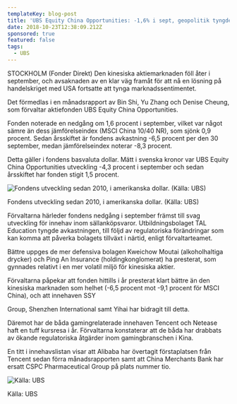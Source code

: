 ```yaml
---
templateKey: blog-post
title: 'UBS Equity China Opportunities: -1,6% i sept, geopolitik tyngde'
date: 2018-10-23T12:38:09.212Z
sponsored: true
featured: false
tags:
  - UBS
---
```

STOCKHOLM (Fonder Direkt) Den kinesiska aktiemarknaden föll åter i september, och avsaknaden av en klar väg framåt för att nå en lösning på handelskriget med USA fortsatte att tynga marknadssentimentet.

Det förmedlas i en månadsrapport av Bin Shi, Yu Zhang och Denise Cheung, som förvaltar aktiefonden UBS Equity China Opportunities.

Fonden noterade en nedgång om 1,6 procent i september, vilket var något sämre än dess jämförelseindex (MSCI China 10/40 NR), som sjönk 0,9 procent. Sedan årsskiftet är fondens avkastning -6,5 procent per den 30 september, medan jämförelseindex noterar -8,3 procent.

Detta gäller i fondens basvaluta dollar. Mätt i svenska kronor var UBS Equity China Opportunities utveckling -4,3 procent i september och sedan årsskiftet har fonden stigit 1,5 procent.

![Fondens utveckling sedan 2010, i amerikanska dollar. (Källa: UBS)](/img/117.png)

<span class="image-caption">Fondens utveckling sedan 2010, i amerikanska dollar. (Källa: UBS)</span>

Förvaltarna härleder fondens nedgång i september främst till svag utveckling för innehav inom sällanköpsvaror. Utbildningsbolaget TAL Education tyngde avkastningen, till följd av regulatoriska förändringar som kan komma att påverka bolagets tillväxt i närtid, enligt förvaltarteamet.

Bättre uppges de mer defensiva bolagen Kweichow Moutai (alkoholhaltiga drycker) och Ping An Insurance (holdingkonglomerat) ha presterat, som gynnades relativt i en mer volatil miljö för kinesiska aktier.

Förvaltarna påpekar att fonden hittills i år presterat klart bättre än den kinesiska marknaden som helhet (-6,5 procent mot -9,1 procent för MSCI China), och att innehaven SSY

Group, Shenzhen International samt Yihai har bidragit till detta.

Däremot har de båda gamingrelaterade innehaven Tencent och Netease haft en tuff kursresa i år. Förvaltarna konstaterar att de båda har drabbats av ökande regulatoriska åtgärder inom gamingbranschen i Kina.

En titt i innehavslistan visar att Alibaba har övertagit förstaplatsen från Tencent sedan förra månadsrapporten samt att China Merchants Bank har ersatt CSPC Pharmaceutical Group på plats nummer tio.

![Källa: UBS](/img/118.png)

<span class="image-caption">Källa: UBS</span>
